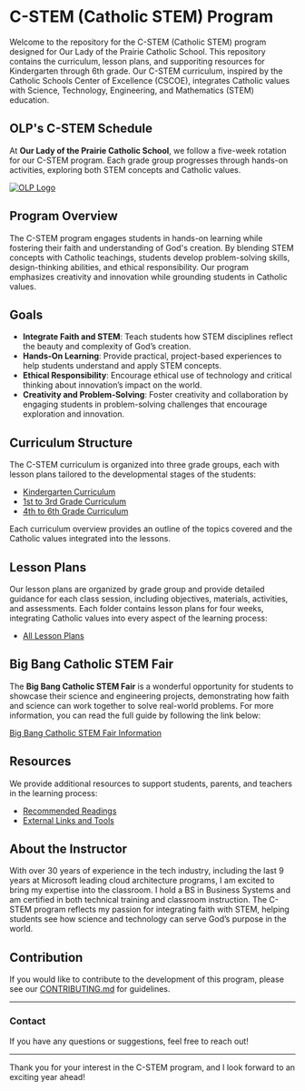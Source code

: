 # C-STEM (Catholic STEM) Program

Welcome to the repository for the C-STEM (Catholic STEM) program designed for Our Lady of the Prairie Catholic School. This repository contains the curriculum, lesson plans, and supporiting resources for Kindergarten through 6th grade. Our C-STEM curriculum, inspired by the Catholic Schools Center of Excellence (CSCOE), integrates Catholic values with Science, Technology, Engineering, and Mathematics (STEM) education.

## OLP's C-STEM Schedule

At **Our Lady of the Prairie Catholic School**, we follow a five-week rotation for our C-STEM program. Each grade group progresses through hands-on activities, exploring both STEM concepts and Catholic values. 

[![OLP Logo](https://school.ourladyoftheprairie.com/wp-content/uploads/2017/07/logo.png)](./Curriculum/OLP_C-STEM_Weekly_Schedule.html)

## Program Overview

The C-STEM program engages students in hands-on learning while fostering their faith and understanding of God's creation. By blending STEM concepts with Catholic teachings, students develop problem-solving skills, design-thinking abilities, and ethical responsibility. Our program emphasizes creativity and innovation while grounding students in Catholic values.

## Goals

- **Integrate Faith and STEM**: Teach students how STEM disciplines reflect the beauty and complexity of God’s creation.
- **Hands-On Learning**: Provide practical, project-based experiences to help students understand and apply STEM concepts.
- **Ethical Responsibility**: Encourage ethical use of technology and critical thinking about innovation’s impact on the world.
- **Creativity and Problem-Solving**: Foster creativity and collaboration by engaging students in problem-solving challenges that encourage exploration and innovation.

## Curriculum Structure

The C-STEM curriculum is organized into three grade groups, each with lesson plans tailored to the developmental stages of the students:

- [Kindergarten Curriculum](./Curriculum/Kindergarten_Curriculum.md)
- [1st to 3rd Grade Curriculum](./Curriculum/1-3_Curriculum.md)
- [4th to 6th Grade Curriculum](./Curriculum/4-6_Curriculum.md)

Each curriculum overview provides an outline of the topics covered and the Catholic values integrated into the lessons.

## Lesson Plans

Our lesson plans are organized by grade group and provide detailed guidance for each class session, including objectives, materials, activities, and assessments. Each folder contains lesson plans for four weeks, integrating Catholic values into every aspect of the learning process:

- [All Lesson Plans](./LessonPlans/)

## Big Bang Catholic STEM Fair

The **Big Bang Catholic STEM Fair** is a wonderful opportunity for students to showcase their science and engineering projects, demonstrating how faith and science can work together to solve real-world problems. For more information, you can read the full guide by following the link below:

[Big Bang Catholic STEM Fair Information](./Resources/Big_Bang_Catholic_STEM_Fair.md)

## Resources

We provide additional resources to support students, parents, and teachers in the learning process:

- [Recommended Readings](./Resources/Recommended_Readings.md)
- [External Links and Tools](./Resources/External_Links.md)

## About the Instructor

With over 30 years of experience in the tech industry, including the last 9 years at Microsoft leading cloud architecture programs, I am excited to bring my expertise into the classroom. I hold a BS in Business Systems and am certified in both technical training and classroom instruction. The C-STEM program reflects my passion for integrating faith with STEM, helping students see how science and technology can serve God’s purpose in the world.

## Contribution

If you would like to contribute to the development of this program, please see our [CONTRIBUTING.md](./CONTRIBUTING.md) for guidelines.

---

### Contact

If you have any questions or suggestions, feel free to reach out!

---

Thank you for your interest in the C-STEM program, and I look forward to an exciting year ahead!
